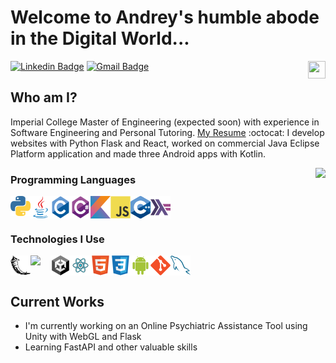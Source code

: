 
<h1>Welcome to Andrey's humble abode in the Digital World...</h1> 

<img align="right" src="https://media.giphy.com/media/hvRJCLFzcasrR4ia7z/giphy.gif" width="28px" height="28px">


[![Linkedin Badge](https://img.shields.io/badge/-andrey--popov--10x-blue?style=flat-square&logo=Linkedin&logoColor=white&link=https://www.linkedin.com/in/haany-ali)](https://www.linkedin.com/in/haany-ali) 
[![Gmail Badge](https://img.shields.io/badge/-andr10xp@gmail.com-c14438?style=flat-square&logo=Gmail&logoColor=white&link=mailto:andr10xp@gmail.com)](mailto:andr10xp@gmail.com) 
<!-- <p align="left"> <img src="https://komarev.com/ghpvc/?username=Andrey-Kachow" alt="Andrey-Kachow" /> </p> -->

## Who am I?
Imperial College Master of Engineering (expected soon) with experience in Software Engineering and Personal Tutoring. [My Resume](http://andreypopov.xyz/cv) :octocat: 
I develop websites with Python Flask and React, worked on commercial Java Eclipse Platform application and made three Android apps with Kotlin.


<div align="right" style="background: white; z-index: 100;">
	<img
		align="right" 
		src = "https://github-readme-stats.vercel.app/api/top-langs/?username=Andrey-Kachow&layout=compact">
	
</div>
<h3>
 		Programming Languages
</h3> 
<div style="display: flex"> 
	<img src = 'https://github.com/Andrey-Kachow/Andrey-Kachow/blob/main/images/python2.png' height='32'
/> <img src='https://github.com/Andrey-Kachow/Andrey-Kachow/blob/main/images/java.svg' width='32'
/> <img src = 'https://github.com/Andrey-Kachow/Andrey-Kachow/blob/main/images/c-original.svg' width='32'
/> <img src = 'https://github.com/Andrey-Kachow/Andrey-Kachow/blob/main/images/c_sharp.webp' width='32'
/> <img src = 'https://github.com/Andrey-Kachow/Andrey-Kachow/blob/main/images/kotlin.svg' width='32'
/> <img src = 'https://github.com/Andrey-Kachow/Andrey-Kachow/blob/main/images/js.svg' width='32'
/> <img src = 'https://github.com/Andrey-Kachow/Andrey-Kachow/blob/main/images/cpp_logo.png' width='32'
/> <img src = 'https://github.com/Andrey-Kachow/Andrey-Kachow/blob/main/images/haskell.png' width='32'
/> 
 </div>

<h3 style="border-bottom: 0; box-shadow: 0;">
	 Technologies I Use
</h3> 
 <div style="display: flex"> 
	 <img src = 'https://github.com/Andrey-Kachow/Andrey-Kachow/blob/main/images/flask.png' width='32'
 /><img src = 'https://github.com/Andrey-Kachow/Andrey-Kachow/blob/main/images/aws.png' width='32'
 /><img src = 'https://github.com/Andrey-Kachow/Andrey-Kachow/blob/main/images/unity.png' width='32'
 /><img src = 'https://github.com/Andrey-Kachow/Andrey-Kachow/blob/main/images/react.svg' width='32'
/> <img src = 'https://github.com/Andrey-Kachow/Andrey-Kachow/blob/main/images/html.svg' width='32'
/> <img src = 'https://github.com/Andrey-Kachow/Andrey-Kachow/blob/main/images/css.svg' width='32'
 /><img src = 'https://github.com/Andrey-Kachow/Andrey-Kachow/blob/main/images/android.svg' width='32'
 /><img src = 'https://github.com/Andrey-Kachow/Andrey-Kachow/blob/main/images/git.svg' width='32'
 /><img src = 'https://github.com/Andrey-Kachow/Andrey-Kachow/blob/main/images/sql.svg' width='32'/> 
 </div>
 
## Current Works
 * I'm currently working on an Online Psychiatric Assistance Tool using Unity with WebGL and Flask
 * Learning FastAPI and other valuable skills

<!-- ![Andrey's GitHub stats](https://github-readme-stats.vercel.app/api?username=Andrey-Kachow&show_icons=true&hide=[%22issues%22]) -->

